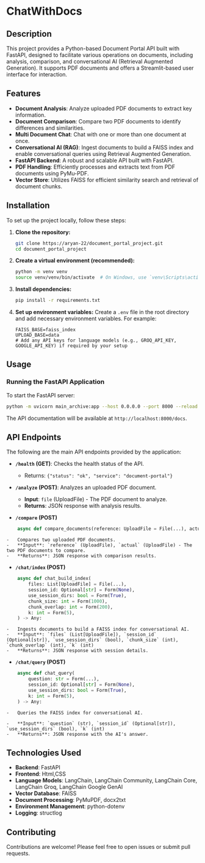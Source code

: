 # ChatWithDocs

## Description

This project provides a Python-based Document Portal API built with FastAPI, designed to facilitate various operations on documents, including analysis, comparison, and conversational AI (Retrieval Augmented Generation). It supports PDF documents and offers a Streamlit-based user interface for interaction.

## Features

- **Document Analysis**: Analyze uploaded PDF documents to extract key information.
- **Document Comparison**: Compare two PDF documents to identify differences and similarities.
- **Multi Document Chat**: Chat with one or more than one document at once.
- **Conversational AI (RAG)**: Ingest documents to build a FAISS index and enable conversational queries using Retrieval Augmented Generation.
- **FastAPI Backend**: A robust and scalable API built with FastAPI.
- **PDF Handling**: Efficiently processes and extracts text from PDF documents using PyMu-PDF.
- **Vector Store**: Utilizes FAISS for efficient similarity search and retrieval of document chunks.

## Installation

To set up the project locally, follow these steps:

1.  **Clone the repository:**
    ```bash
    git clone https://aryan-22/document_portal_project.git
    cd document_portal_project
    ```

2.  **Create a virtual environment (recommended):**
    ```bash
    python -m venv venv
    source venv/venv/bin/activate  # On Windows, use `venv\Scripts\activate`
    ```

3.  **Install dependencies:**
    ```bash
    pip install -r requirements.txt
    ```

4.  **Set up environment variables:**
    Create a `.env` file in the root directory and add necessary environment variables. For example:
    ```
    FAISS_BASE=faiss_index
    UPLOAD_BASE=data
    # Add any API keys for language models (e.g., GROQ_API_KEY, GOOGLE_API_KEY) if required by your setup
    ```

## Usage

### Running the FastAPI Application

To start the FastAPI server:

```bash
python -m uvicorn main_archive:app --host 0.0.0.0 --port 8000 --reload
```

The API documentation will be available at `http://localhost:8000/docs`.

## API Endpoints

The following are the main API endpoints provided by the application:

-   **`/health` (GET)**: Checks the health status of the API.
    -   Returns: `{"status": "ok", "service": "document-portal"}`

-   **`/analyze` (POST)**: Analyzes an uploaded PDF document.
    -   **Input**: `file` (UploadFile) - The PDF document to analyze.
    -   **Returns**: JSON response with analysis results.

-   **`/compare` (POST)**
```python
    async def compare_documents(reference: UploadFile = File(...), actual: UploadFile = File(...)) -> Any:
```
    -   Compares two uploaded PDF documents.
    -   **Input**: `reference` (UploadFile), `actual` (UploadFile) - The two PDF documents to compare.
    -   **Returns**: JSON response with comparison results.

-   **`/chat/index` (POST)**
```python
    async def chat_build_index(
        files: List[UploadFile] = File(...),
        session_id: Optional[str] = Form(None),
        use_session_dirs: bool = Form(True),
        chunk_size: int = Form(1000),
        chunk_overlap: int = Form(200),
        k: int = Form(5),
    ) -> Any:
```
    -   Ingests documents to build a FAISS index for conversational AI.
    -   **Input**: `files` (List[UploadFile]), `session_id` (Optional[str]), `use_session_dirs` (bool), `chunk_size` (int), `chunk_overlap` (int), `k` (int)
    -   **Returns**: JSON response with session details.

-   **`/chat/query` (POST)**
```python
    async def chat_query(
        question: str = Form(...),
        session_id: Optional[str] = Form(None),
        use_session_dirs: bool = Form(True),
        k: int = Form(5),
    ) -> Any:
```
    -   Queries the FAISS index for conversational AI.
    
    -   **Input**: `question` (str), `session_id` (Optional[str]), `use_session_dirs` (bool), `k` (int)
    -   **Returns**: JSON response with the AI's answer.

## Technologies Used

-   **Backend**: FastAPI
-   **Frontend**: Html,CSS
-   **Language Models**: LangChain, LangChain Community, LangChain Core, LangChain Groq, LangChain Google GenAI
-   **Vector Database**: FAISS
-   **Document Processing**: PyMuPDF, docx2txt
-   **Environment Management**: python-dotenv
-   **Logging**: structlog

## Contributing

Contributions are welcome! Please feel free to open issues or submit pull requests.


